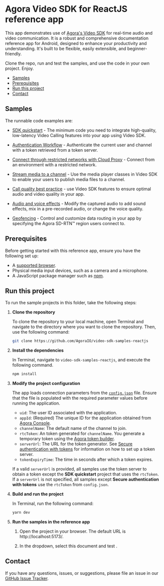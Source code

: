 # Agora Video SDK for ReactJS reference app

This app demonstrates use of [Agora's Video SDK](https://docs.agora.io/en/video-calling/get-started/get-started-sdk) for real-time audio and video communication. It is a robust and comprehensive documentation reference app for Android, designed to enhance your productivity and understanding. It's built to be flexible, easily extensible, and beginner-friendly.

Clone the repo, run and test the samples, and use the code in your own project. Enjoy.

- [Samples](#samples)
- [Prerequisites](#prerequisites)
- [Run this project](#run-this-project)
- [Contact](#contact)

## Samples

The runnable code examples are:

- [SDK quickstart](./src/get-started-sdk/README.md) - The minimum code you need to integrate high-quality, low-latency Video 
  Calling features into your app using Video SDK.
- [Authentication Workflow](./src/authentication-workflow/README.md) - Authenticate the current user and channel with a token 
  retrieved from a token server.
- [Connect through restricted networks with Cloud Proxy](./src/cloud-proxy/README.md) - Connect from an environment 
  with a restricted network.
- [Stream media to a channel](./src/play-media/README.md) - Use the media player classes in Video SDK to enable your 
  users to publish media files to a channel.
- [Call quality best practice](./src/ensure-call-quality/README.md) - use Video SDK features to  ensure optimal audio and video quality in your app.
- [Audio and voice effects](./src/audio-and-voice-effects/README.md) - Modify the captured audio to add sound 
  effects, mix in a pre-recorded audio, or change the voice quality. 

- [Geofencing](./src/geofencing/README.md) - Control and customize data routing in your app by specifying the Agora SD-RTN™ 
  region users 
  connect to.

## Prerequisites

Before getting started with this reference app, ensure you have the following set up:

- A [supported browser](../reference/supported-platforms#browsers).
- Physical media input devices, such as a camera and a microphone.
- A JavaScript package manager such as [npm](https://www.npmjs.com/package/npm).

## Run this project

To run the sample projects in this folder, take the following steps:


1. **Clone the repository**

    To clone the repository to your local machine, open Terminal and navigate to the directory where you want to clone the repository. Then, use the following command:

    ```bash
    git clone https://github.com/AgoraIO/video-sdk-samples-reactjs
    ```

1. **Install the dependencies**

    In Terminal, navigate to `video-sdk-samples-reactjs`, and execute the following command.

    ``` bash
    npm install
    ```

1. **Modify the project configuration**

   The app loads connection parameters from the [`config.json`](.`src/agora-manager/config.json`) file. Ensure that the file is populated with the required parameter values before running the application.

    - `uid`: The user ID associated with the application.
    - `appId`: (Required) The unique ID for the application obtained from [Agora Console](https://console.agora.io). 
    - `channelName`: The default name of the channel to join.
    - `rtcToken`: An token generated for `channelName`. You generate a temporary token using the [Agora token builder](https://agora-token-generator-demo.vercel.app/).
    - `serverUrl`: The URL for the token generator. See [Secure authentication with tokens](authentication-workflow) for information on how to set up a token server.
    - `tokenExpiryTime`: The time in seconds after which a token expires.

    If a valid `serverUrl` is provided, all samples use the token server to obtain a token except the **SDK quickstart** project that uses the `rtcToken`. If a `serverUrl` is not specified, all samples except **Secure authentication with tokens** use the `rtcToken` from `config.json`.

1. **Build and run the project**

     In Terminal, run the following command:

    ``` bash
    yarn dev
    ```

1. **Run the samples in the reference app**

   1. Open the project in your browser. The default URL is http://localhost:5173/.

   1. In the dropdown, select this document and test <Vpd k="PRODUCT" />.

## Contact

If you have any questions, issues, or suggestions, please file an issue in our [GitHub Issue Tracker](https://github.com/AgoraIO/video-sdk-samples-reactjs/issues).


